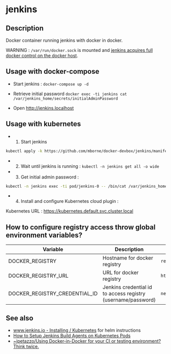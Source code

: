 # jenkins

## Description

Docker container running jenkins with docker in docker.

WARNING : `/var/run/docker.sock` is mounted and [jenkins acquires full docker control on the docker host](https://github.com/mborne/docker-jenkins/blob/fefaab05473526f9fe25d2e8171fc9e812fe7c3e/docker-entrypoint.sh#L3-L13).

## Usage with docker-compose

* Start jenkins : `docker-compose up -d`

* Retrieve initial password `docker exec -ti jenkins cat /var/jenkins_home/secrets/initialAdminPassword`

* Open http://jenkins.localhost

## Usage with kubernetes

* 1) Start jenkins

```bash
kubectl apply -k https://github.com/mborne/docker-devbox/jenkins/manifest/local-storage
```

* 2) Wait until jenkins is running : `kubectl -n jenkins get all -o wide`

* 3) Get initial admin password :

```bash
kubectl -n jenkins exec -ti pod/jenkins-0 -- /bin/cat /var/jenkins_home/secrets/initialAdminPassword
```

* 4) Install and configure Kubernetes cloud plugin :

Kubernetes URL : https://kubernetes.default.svc.cluster.local


## How to configure registry access throw global environment variables?

| Variable                      | Description                                                  | Example                             |
| ----------------------------- | ------------------------------------------------------------ | ----------------------------------- |
| DOCKER_REGISTRY               | Hostname for docker registry                                 | `registry.${HOST_HOSTNAME}`         |
| DOCKER_REGISTRY_URL           | URL for docker registry                                      | `https://registry.${HOST_HOSTNAME}` |
| DOCKER_REGISTRY_CREDENTIAL_ID | Jenkins credential id to access registry (username/password) | `nexus_user`                        |

## See also

* [www.jenkins.io - Installing / Kubernetes](https://www.jenkins.io/doc/book/installing/kubernetes/) for helm instructions
* [How to Setup Jenkins Build Agents on Kubernetes Pods](https://devopscube.com/jenkins-build-agents-kubernetes/)
* [~jpetazzo/Using Docker-in-Docker for your CI or testing environment? Think twice.](https://jpetazzo.github.io/2015/09/03/do-not-use-docker-in-docker-for-ci/)

